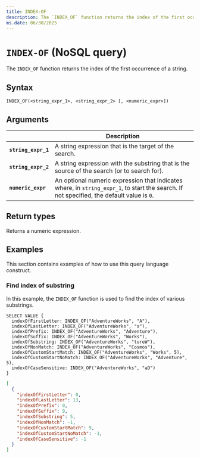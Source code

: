 ```yaml
---
title: INDEX-OF
description: The `INDEX_OF` function returns the index of the first occurrence of a string.
ms.date: 06/30/2025
---
```


# `INDEX-OF` (NoSQL query)

The `INDEX_OF` function returns the index of the first occurrence of a string.

## Syntax

```nosql
INDEX_OF(<string_expr_1>, <string_expr_2> [, <numeric_expr>])
```

## Arguments

| | Description |
| --- | --- |
| **`string_expr_1`** | A string expression that is the target of the search. |
| **`string_expr_2`** | A string expression with the substring that is the source of the search (or to search for). |
| **`numeric_expr`** | An optional numeric expression that indicates where, in `string_expr_1`, to start the search. If not specified, the default value is `0`. |

## Return types

Returns a numeric expression.

## Examples

This section contains examples of how to use this query language construct.

### Find index of substring

In this example, the `INDEX_OF` function is used to find the index of various substrings.

```nosql
SELECT VALUE {
  indexOfFirstLetter: INDEX_OF("AdventureWorks", "A"),
  indexOfLastLetter: INDEX_OF("AdventureWorks", "s"),
  indexOfPrefix: INDEX_OF("AdventureWorks", "Adventure"),
  indexOfSuffix: INDEX_OF("AdventureWorks", "Works"),
  indexOfSubstring: INDEX_OF("AdventureWorks", "tureW"),
  indexOfNonMatch: INDEX_OF("AdventureWorks", "Cosmos"),
  indexOfCustomStartMatch: INDEX_OF("AdventureWorks", "Works", 5),
  indexOfCustomStartNoMatch: INDEX_OF("AdventureWorks", "Adventure", 5),
  indexOfCaseSensitive: INDEX_OF("AdventureWorks", "aD")
}
```

```json
[
  {
    "indexOfFirstLetter": 0,
    "indexOfLastLetter": 13,
    "indexOfPrefix": 0,
    "indexOfSuffix": 9,
    "indexOfSubstring": 5,
    "indexOfNonMatch": -1,
    "indexOfCustomStartMatch": 9,
    "indexOfCustomStartNoMatch": -1,
    "indexOfCaseSensitive": -1
  }
]
```
